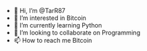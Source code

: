 - 👋 Hi, I’m @TarR87
- 👀 I’m interested in Bitcoin
- 🌱 I’m currently learning Python
- 💞️ I’m looking to collaborate on Programming
- 📫 How to reach me Bitcoin

<!---
TarR87/TarR87 is a ✨ special ✨ repository because its `README.md` (this file) appears on your GitHub profile.
You can click the Preview link to take a look at your changes.
--->
